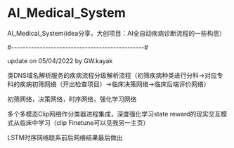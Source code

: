 # AI_Medical_System
AI_Medical_System(idea分享，大创项目：AI全自动疾病诊断流程的一些构思）



#-----------------------------------------------#


update on 05/04/2022 by GW.kayak

类DNS域名解析服务的疾病流程分级解析流程（初筛疾病种类进行分科->对应专科的疾病初筛网络（开出检查项目）->临床决策网络->临床后端评价网络）

初筛网络，决策网络，时序网络，强化学习网络

多个多模态Clip网络作分类器进程集成，深度强化学习state reward的现实交互模式从临床中学习（clip Finetune可以见我另一主页）

LSTM时序网络联系前后网络结果最后做出
